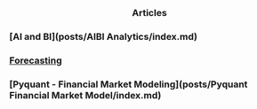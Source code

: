 
<span style="display:block; color:blue; margin-top:-90px;"> </span>
[about me](about.md)

<br>

### <center>Articles</center>  

### [AI and BI](posts/AIBI Analytics/index.md)

### [Forecasting](posts/forecasting/index.md)

### [Pyquant - Financial Market Modeling](posts/Pyquant Financial Market Model/index.md)
